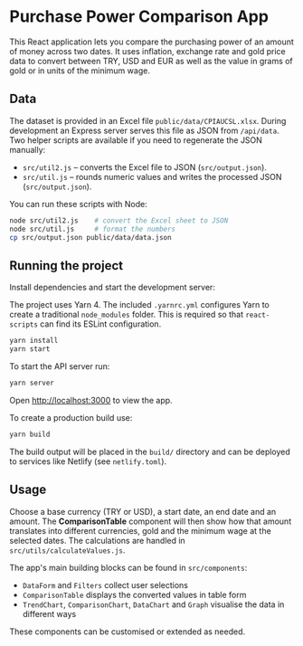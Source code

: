 # Purchase Power Comparison App

This React application lets you compare the purchasing power of an amount of money across two dates. It uses inflation, exchange rate and gold price data to convert between TRY, USD and EUR as well as the value in grams of gold or in units of the minimum wage.

## Data

The dataset is provided in an Excel file `public/data/CPIAUCSL.xlsx`. During development an Express server serves this file as JSON from `/api/data`. Two helper scripts are available if you need to regenerate the JSON manually:

- `src/util2.js` – converts the Excel file to JSON (`src/output.json`).
- `src/util.js` – rounds numeric values and writes the processed JSON (`src/output.json`).

You can run these scripts with Node:

```bash
node src/util2.js    # convert the Excel sheet to JSON
node src/util.js     # format the numbers
cp src/output.json public/data/data.json
```

## Running the project

Install dependencies and start the development server:

The project uses Yarn 4. The included `.yarnrc.yml` configures Yarn to
create a traditional `node_modules` folder. This is required so that
`react-scripts` can find its ESLint configuration.

```bash
yarn install
yarn start
```

To start the API server run:

```bash
yarn server
```

Open [http://localhost:3000](http://localhost:3000) to view the app.

To create a production build use:

```bash
yarn build
```

The build output will be placed in the `build/` directory and can be deployed to services like Netlify (see `netlify.toml`).

## Usage

Choose a base currency (TRY or USD), a start date, an end date and an amount. The **ComparisonTable** component will then show how that amount translates into different currencies, gold and the minimum wage at the selected dates. The calculations are handled in `src/utils/calculateValues.js`.

The app's main building blocks can be found in `src/components`:

- `DataForm` and `Filters` collect user selections
- `ComparisonTable` displays the converted values in table form
- `TrendChart`, `ComparisonChart`, `DataChart` and `Graph` visualise the data in different ways

These components can be customised or extended as needed.


